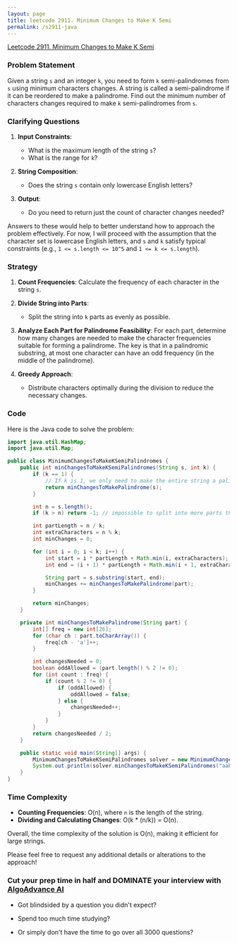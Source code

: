 ```yaml
---
layout: page
title: leetcode 2911. Minimum Changes to Make K Semi
permalink: /s2911-java
---
```

[Leetcode 2911. Minimum Changes to Make K Semi](https://algoadvance.github.io/algoadvance/l2911)
### Problem Statement
Given a string `s` and an integer `k`, you need to form `k` semi-palindromes from `s` using minimum characters changes. A string is called a semi-palindrome if it can be reordered to make a palindrome. Find out the minimum number of characters changes required to make `k` semi-palindromes from `s`.

### Clarifying Questions
1. **Input Constraints**:
   - What is the maximum length of the string `s`?
   - What is the range for `k`?

2. **String Composition**:
   - Does the string `s` contain only lowercase English letters?
   
3. **Output**:
   - Do you need to return just the count of character changes needed?

Answers to these would help to better understand how to approach the problem effectively. For now, I will proceed with the assumption that the character set is lowercase English letters, and `s` and `k` satisfy typical constraints (e.g., `1 <= s.length <= 10^5` and `1 <= k <= s.length`).

### Strategy
1. **Count Frequencies**: 
   Calculate the frequency of each character in the string `s`.

2. **Divide String into Parts**:
   - Split the string into `k` parts as evenly as possible.

3. **Analyze Each Part for Palindrome Feasibility**:
   For each part, determine how many changes are needed to make the character frequencies suitable for forming a palindrome. The key is that in a palindromic substring, at most one character can have an odd frequency (in the middle of the palindrome).

4. **Greedy Approach**:
   - Distribute characters optimally during the division to reduce the necessary changes.

### Code

Here is the Java code to solve the problem:

```java
import java.util.HashMap;
import java.util.Map;

public class MinimumChangesToMakeKSemiPalindromes {
    public int minChangesToMakeKSemiPalindromes(String s, int k) {
        if (k == 1) {
            // If k is 1, we only need to make the entire string a palindrome
            return minChangesToMakePalindrome(s);
        }

        int n = s.length();
        if (k > n) return -1; // impossible to split into more parts than characters

        int partLength = n / k;
        int extraCharacters = n % k;
        int minChanges = 0;

        for (int i = 0; i < k; i++) {
            int start = i * partLength + Math.min(i, extraCharacters);
            int end = (i + 1) * partLength + Math.min(i + 1, extraCharacters);

            String part = s.substring(start, end);
            minChanges += minChangesToMakePalindrome(part);
        }

        return minChanges;
    }

    private int minChangesToMakePalindrome(String part) {
        int[] freq = new int[26];
        for (char ch : part.toCharArray()) {
            freq[ch - 'a']++;
        }

        int changesNeeded = 0;
        boolean oddAllowed = (part.length() % 2 != 0);
        for (int count : freq) {
            if (count % 2 != 0) {
                if (oddAllowed) {
                    oddAllowed = false;
                } else {
                    changesNeeded++;
                }
            }
        }
        return changesNeeded / 2;
    }

    public static void main(String[] args) {
        MinimumChangesToMakeKSemiPalindromes solver = new MinimumChangesToMakeKSemiPalindromes();
        System.out.println(solver.minChangesToMakeKSemiPalindromes("aabbccddee", 2)); // Example usage
    }
}
```

### Time Complexity
- **Counting Frequencies**: O(n), where `n` is the length of the string.
- **Dividing and Calculating Changes**: O(k * (n/k)) = O(n).

Overall, the time complexity of the solution is O(n), making it efficient for large strings.

Please feel free to request any additional details or alterations to the approach!


### Cut your prep time in half and DOMINATE your interview with [AlgoAdvance AI](https://algoAdvance.com)

- Got blindsided by a question you didn't expect?

- Spend too much time studying?

- Or simply don't have the time to go over all 3000 questions?


